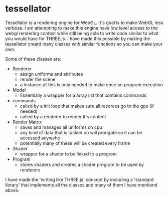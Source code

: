 # tessellator

Tessellator is a rendering engine for WebGL. It's goal is to make WebGL less verbose. I am attempting to make
this engine have low level access to the webgl rendering context while still being able to write code similar to
what you would have for THREE.js. I have made this possible by making the tessellator creatd many classes
with similar functions so you can make your own.

Some of these classes are:
 - Renderer
   - assign uniforms and attributes
   - render the scene
   - a instance of this is only needed to make once on program execution
 - Model
   - Essentially a wrapper for a array list that contains commands
 - commands
   - called by a init loop that makes sure all resorces go to the gpu (if needed)
   - called by a renderer to render it's content
 - Render Matrix
   - saves and manages all uniforms on cpu
   - any kind of data that is tacked on will prorigate so it can be accessed anywehe
   - potentially many of these will be created every frame
 - Shader
   - wrapper for a shader to be linked to a program
 - Program
   - stores shaders and creates a shader program to be used by renderers

I have made the 'writing like THREE.js' concept by including a
'standard library' that implements all the classes and many of them I have mentiond above.

